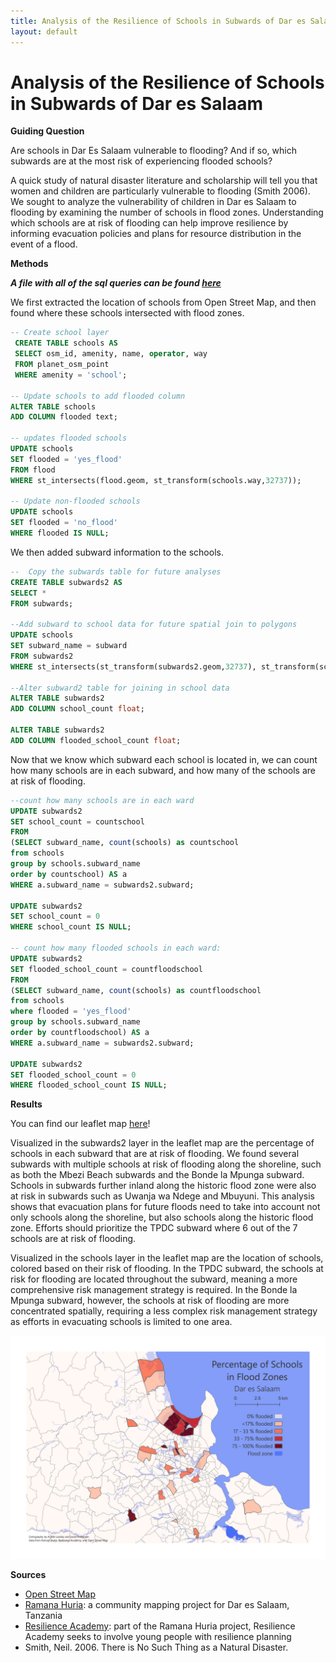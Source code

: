 ```yaml
---
title: Analysis of the Resilience of Schools in Subwards of Dar es Salaam
layout: default
---
```

# Analysis of the Resilience of Schools in Subwards of Dar es Salaam

**Guiding Question**

Are schools in Dar Es Salaam vulnerable to flooding? And if so, which subwards are at the most risk of experiencing flooded schools?

A quick study of natural disaster literature and scholarship will tell you that women and children are particularly vulnerable to flooding (Smith 2006). We sought to analyze the vulnerability of children in Dar es Salaam to flooding by examining the number of schools in flood zones. Understanding which schools are at risk of flooding can help improve resilience by informing evacuation policies and plans for resource distribution in the event of a flood.

**Methods**

***A file with all of the sql queries can be found [here](assets/schoolVulnerabilityAnalysis.sql)***

We first extracted the location of schools from Open Street Map, and then found where these schools intersected with flood zones.
```SQL
-- Create school layer
 CREATE TABLE schools AS
 SELECT osm_id, amenity, name, operator, way
 FROM planet_osm_point
 WHERE amenity = 'school';

-- Update schools to add flooded column
ALTER TABLE schools
ADD COLUMN flooded text;

-- updates flooded schools
UPDATE schools
SET flooded = 'yes_flood'
FROM flood
WHERE st_intersects(flood.geom, st_transform(schools.way,32737));

-- Update non-flooded schools
UPDATE schools
SET flooded = 'no_flood'
WHERE flooded IS NULL;
```

We then added subward information to the schools.

```SQL
--  Copy the subwards table for future analyses
CREATE TABLE subwards2 AS
SELECT *
FROM subwards;

--Add subward to school data for future spatial join to polygons
UPDATE schools
SET subward_name = subward
FROM subwards2
WHERE st_intersects(st_transform(subwards2.geom,32737), st_transform(schools.way,32737));

--Alter subward2 table for joining in school data
ALTER TABLE subwards2
ADD COLUMN school_count float;

ALTER TABLE subwards2
ADD COLUMN flooded_school_count float;
```
Now that we know which subward each school is located in, we can count how many schools are in each subward, and how many of the schools are at risk of flooding.

```SQL
--count how many schools are in each ward
UPDATE subwards2
SET school_count = countschool
FROM
(SELECT subward_name, count(schools) as countschool
from schools
group by schools.subward_name
order by countschool) AS a
WHERE a.subward_name = subwards2.subward;

UPDATE subwards2
SET school_count = 0
WHERE school_count IS NULL;

-- count how many flooded schools in each ward:
UPDATE subwards2
SET flooded_school_count = countfloodschool
FROM
(SELECT subward_name, count(schools) as countfloodschool
from schools
where flooded = 'yes_flood'
group by schools.subward_name
order by countfloodschool) AS a
WHERE a.subward_name = subwards2.subward;

UPDATE subwards2
SET flooded_school_count = 0
WHERE flooded_school_count IS NULL;
```
**Results**

You can find our leaflet map [here](https://jafreedman12.github.io/daressalaam/assets/?fbclid=IwAR38WmeqAvszZzetI_BXBAD75dSAWK_cHGY6FLEJuLnqqyXWAyvMytWEI_8#12/-6.7562/39.2710)!

Visualized in the subwards2 layer in the leaflet map are the percentage of schools in each subward that are at risk of flooding. We found several subwards with multiple schools at risk of flooding along the shoreline, such as both the Mbezi Beach subwards and the Bonde la Mpunga subward. Schools in subwards further inland along the historic flood zone were also at risk in subwards such as Uwanja wa Ndege and Mbuyuni. This analysis shows that evacuation plans for future floods need to take into account not only schools along the shoreline, but also schools along the historic flood zone.
Efforts should prioritize the TPDC subward where 6 out of the 7 schools are at risk of flooding.

Visualized in the schools layer in the leaflet map are the location of schools, colored based on their risk of flooding. In the TPDC subward, the schools at risk for flooding are located throughout the subward, meaning a more comprehensive risk management strategy is required. In the Bonde la Mpunga subward, however, the schools at risk of flooding are more concentrated spatially, requiring a less complex risk management strategy as efforts in evacuating schools is limited to one area.

![Flooded Schools by Subward in Dar es Salaam Tanzania](assets/figure.png)

**Sources**
- [Open Street Map](https://www.openstreetmap.org/#map=12/-6.8162/39.2203)
- [Ramana Huria](https://ramanihuria.org/en/): a community mapping project for Dar es Salaam, Tanzania
- [Resilience Academy](https://resilienceacademy.ac.tz/): part of the Ramana Huria project, Resilience Academy seeks to involve young people with resilience planning
- Smith, Neil. 2006. There is No Such Thing as a Natural Disaster.
